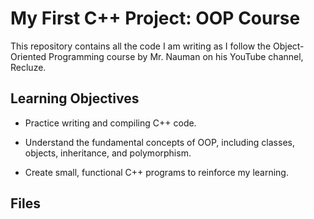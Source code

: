 # My First C++ Project: OOP Course

This repository contains all the code I am writing as I follow the Object-Oriented Programming course by Mr. Nauman on his YouTube channel, Recluze.

## Learning Objectives
* Practice writing and compiling C++ code.

* Understand the fundamental concepts of OOP, including classes, objects, inheritance, and polymorphism.

* Create small, functional C++ programs to reinforce my learning.

## Files
